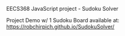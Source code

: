 EECS368 JavaScript project - Sudoku Solver

Project Demo w/ 1 Sudoku Board available at: https://robchirpich.github.io/SudokuSolver/
